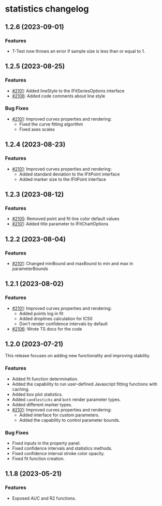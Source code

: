 # statistics changelog

## 1.2.6 (2023-09-01)

### Features

* T-Test now throws an error if sample size is less than or equal to 1.

## 1.2.5 (2023-08-25)

### Features

* [#2101](https://github.com/datagrok-ai/public/issues/2101): Added lineStyle to the IFitSeriesOptions interface
* [#2106](https://github.com/datagrok-ai/public/issues/2106): Added code comments about line style
  
### Bug Fixes

* [#2101](https://github.com/datagrok-ai/public/issues/2101): Improved curves properties and rendering:
  * Fixed the curve fitting algorithm
  * Fixed axes scales

## 1.2.4 (2023-08-23)

### Features

* [#2101](https://github.com/datagrok-ai/public/issues/2101): Improved curves properties and rendering:
  * Added standard deviation to the IFitPoint interface
  * Added marker size to the IFitPoint interface

## 1.2.3 (2023-08-12)

### Features

* [#2105](https://github.com/datagrok-ai/public/issues/2105): Removed point and fit line color default values
* [#2101](https://github.com/datagrok-ai/public/issues/2101): Added title parameter to IFitChartOptions

## 1.2.2 (2023-08-04)

### Features

* [#2101](https://github.com/datagrok-ai/public/issues/2101): Changed minBound and maxBound to min and max in parameterBounds

## 1.2.1 (2023-08-02)

### Features

* [#2101](https://github.com/datagrok-ai/public/issues/2101): Improved curves properties and rendering:
  * Added points log in fit
  * Added droplines calculation for IC50
  * Don't render confidence intervals by default
* [#2106](https://github.com/datagrok-ai/public/issues/2106): Wrote TS docs for the code

## 1.2.0 (2023-07-21)

This release focuses on adding new functionality and improving stability.

### Features

* Added fit function determination.
* Added the capability to run user-defined Javascript fitting functions with caching.
* Added box plot statistics.
* Added `candlesticks` and `both` render parameter types.
* Added different marker types.
* [#2101](https://github.com/datagrok-ai/public/issues/2101): Improved curves properties and rendering:
  * Added interface for custom parameters.
  * Added the capability to control parameter bounds.

### Bug Fixes

* Fixed inputs in the property panel.
* Fixed confidence intervals and statistics methods.
* Fixed confidence interval stroke color opacity.
* Fixed fit function creation.

## 1.1.8 (2023-05-21)

### Features

* Exposed AUC and R2 functions.
